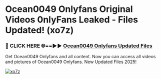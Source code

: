 # Ocean0049 Onlyfans Original Videos 0nlyFans Leaked - Files Updated! (xo7z)

<h3>🔴 CLICK HERE 🌐==►► <a href="https://tinyurl.com/2m67pmp6" rel="nofollow">Ocean0049 Onlyfans Updated Files</a></h3>

Get Ocean0049 Onlyfans and all content. Now you can access all videos and pictures of Ocean0049 Onlyfans. New Updated Files 2025!

[![xo7z](https://i.imgur.com/H4QAA4z.gif)](https://tinyurl.com/2m67pmp6)